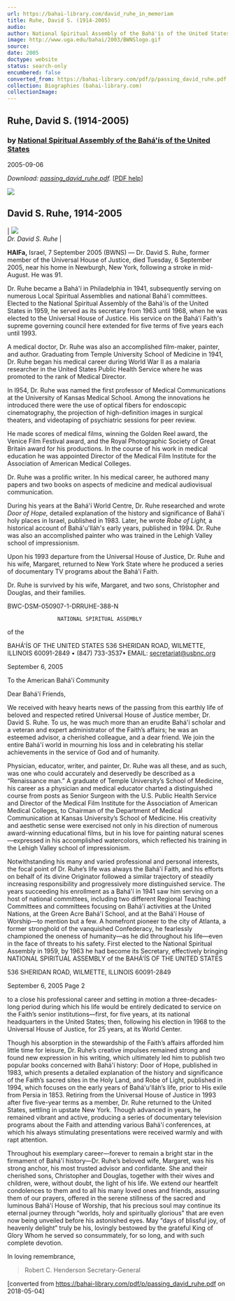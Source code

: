 ```yaml
---
url: https://bahai-library.com/david_ruhe_in_memoriam
title: Ruhe, David S. (1914-2005)
audio: 
author: National Spiritual Assembly of the Bahá'ís of the United States
image: http://www.uga.edu/bahai/2003/BWNSlogo.gif
source: 
date: 2005
doctype: website
status: search-only
encumbered: false
converted_from: https://bahai-library.com/pdf/p/passing_david_ruhe.pdf
collection: Biographies (bahai-library.com)
collectionImage: 
---
```



## Ruhe, David S. (1914-2005)

### by [National Spiritual Assembly of the Bahá'ís of the United States](https://bahai-library.com/author/National+Spiritual+Assembly+of+the+Bahá'ís+of+the+United+States)

2005-09-06


_Download: [passing\_david\_ruhe.pdf](https://bahai-library.com/pdf/p/passing_david_ruhe.pdf)._ \[[PDF help](https://bahai-library.com/pdf/)\]

  

  

![](http://www.uga.edu/bahai/2003/BWNSlogo.gif)

## David S. Ruhe, 1914-2005

| ![](https://bahai-library.com/images/b/bwns_7411_460_0_nc.jpg)  
_Dr. David S. Ruhe_ |

**HAIFa,** Israel, 7 September 2005 (BWNS) — Dr. David S. Ruhe, former member of the Universal House of Justice, died Tuesday, 6 September 2005, near his home in Newburgh, New York, following a stroke in mid-August. He was 91.

Dr. Ruhe became a Bahá'í in Philadelphia in 1941, subsequently serving on numerous Local Spiritual Assemblies and national Bahá'í committees. Elected to the National Spiritual Assembly of the Bahá'ís of the United States in 1959, he served as its secretary from 1963 until 1968, when he was elected to the Universal House of Justice. His service on the Bahá'í Faith's supreme governing council here extended for five terms of five years each until 1993.

A medical doctor, Dr. Ruhe was also an accomplished film-maker, painter, and author. Graduating from Temple University School of Medicine in 1941, Dr. Ruhe began his medical career during World War II as a malaria researcher in the United States Public Health Service where he was promoted to the rank of Medical Director.

In l954, Dr. Ruhe was named the first professor of Medical Communications at the University of Kansas Medical School. Among the innovations he introduced there were the use of optical fibers for endoscopic cinematography, the projection of high-definition images in surgical theaters, and videotaping of psychiatric sessions for peer review.

He made scores of medical films, winning the Golden Reel award, the Venice Film Festival award, and the Royal Photographic Society of Great Britain award for his productions. In the course of his work in medical education he was appointed Director of the Medical Film Institute for the Association of American Medical Colleges.

Dr. Ruhe was a prolific writer. In his medical career, he authored many papers and two books on aspects of medicine and medical audiovisual communication.

During his years at the Bahá'í World Centre, Dr. Ruhe researched and wrote _Door of Hope,_ detailed explanation of the history and significance of Bahá'í holy places in Israel, published in 1983. Later, he wrote _Robe of Light,_ a historical account of Bahá'u'lláh's early years, published in 1994. Dr. Ruhe was also an accomplished painter who was trained in the Lehigh Valley school of impressionism.

Upon his 1993 departure from the Universal House of Justice, Dr. Ruhe and his wife, Margaret, returned to New York State where he produced a series of documentary TV programs about the Bahá'í Faith.

Dr. Ruhe is survived by his wife, Margaret, and two sons, Christopher and Douglas, and their families.

BWC-DSM-050907-1-DRRUHE-388-N


                    NATIONAL SPIRITUAL ASSEMBLY

of the

BAHÁ'ÍS OF THE UNITED STATES
536 SHERIDAN ROAD, WILMETTE, ILLINOIS 60091-2849 • (847) 733-3537• EMAIL: secretariat@usbnc.org

September 6, 2005

To the American Bahá'í Community

Dear Bahá'í Friends,

We received with heavy hearts news of the passing from this earthly life of
beloved and respected retired Universal House of Justice member,
Dr. David S. Ruhe. To us, he was much more than an erudite Bahá'í scholar
and a veteran and expert administrator of the Faith’s affairs; he was an
esteemed advisor, a cherished colleague, and a dear friend. We join the
entire Bahá'í world in mourning his loss and in celebrating his stellar
achievements in the service of God and of humanity.

Physician, educator, writer, and painter, Dr. Ruhe was all these, and as
such, was one who could accurately and deservedly be described as a
“Renaissance man.” A graduate of Temple University’s School of Medicine,
his career as a physician and medical educator charted a distinguished
course from posts as Senior Surgeon with the U.S. Public Health Service
and Director of the Medical Film Institute for the Association of American
Medical Colleges, to Chairman of the Department of Medical
Communication at Kansas University’s School of Medicine. His creativity
and aesthetic sense were exercised not only in his direction of numerous
award-winning educational films, but in his love for painting natural
scenes—expressed in his accomplished watercolors, which reflected his
training in the Lehigh Valley school of impressionism.

Notwithstanding his many and varied professional and personal interests,
the focal point of Dr. Ruhe’s life was always the Bahá'í Faith, and his efforts
on behalf of its divine Originator followed a similar trajectory of steadily
increasing responsibility and progressively more distinguished service. The
years succeeding his enrollment as a Bahá'í in 1941 saw him serving on a
host of national committees, including two different Regional Teaching
Committees and committees focusing on Bahá'í activities at the United
Nations, at the Green Acre Bahá'í School, and at the Bahá'í House of
Worship—to mention but a few. A homefront pioneer to the city of Atlanta,
a former stronghold of the vanquished Confederacy, he fearlessly
championed the oneness of humanity—as he did throughout his life—even
in the face of threats to his safety. First elected to the National Spiritual
Assembly in 1959, by 1963 he had become its Secretary, effectively bringing
NATIONAL SPIRITUAL ASSEMBLY                of the   BAHÁ'ÍS OF THE UNITED STATES

536 SHERIDAN ROAD, WILMETTE, ILLINOIS 60091-2849

September 6, 2005                                                           Page 2

to a close his professional career and setting in motion a three-decades-long
period during which his life would be entirely dedicated to service on the
Faith’s senior institutions—first, for five years, at its national headquarters
in the United States; then, following his election in 1968 to the Universal
House of Justice, for 25 years, at its World Center.

Though his absorption in the stewardship of the Faith’s affairs afforded
him little time for leisure, Dr. Ruhe’s creative impulses remained strong
and found new expression in his writing, which ultimately led him to
publish two popular books concerned with Bahá'í history: Door of Hope,
published in 1983, which presents a detailed explanation of the history and
significance of the Faith’s sacred sites in the Holy Land, and Robe of Light,
published in 1994, which focuses on the early years of Bahá'u'lláh’s life,
prior to His exile from Persia in 1853. Retiring from the Universal House of
Justice in 1993 after five five-year terms as a member, Dr. Ruhe returned to
the United States, settling in upstate New York. Though advanced in years,
he remained vibrant and active, producing a series of documentary
television programs about the Faith and attending various Bahá'í
conferences, at which his always stimulating presentations were received
warmly and with rapt attention.

Throughout his exemplary career—forever to remain a bright star in the
firmament of Bahá'í history—Dr. Ruhe’s beloved wife, Margaret, was his
strong anchor, his most trusted advisor and confidante. She and their
cherished sons, Christopher and Douglas, together with their wives and
children, were, without doubt, the light of his life. We extend our heartfelt
condolences to them and to all his many loved ones and friends, assuring
them of our prayers, offered in the serene stillness of the sacred and
luminous Bahá'í House of Worship, that his precious soul may continue its
eternal journey through “worlds, holy and spiritually glorious” that are even
now being unveiled before his astonished eyes. May “days of blissful joy, of
heavenly delight” truly be his, lovingly bestowed by the grateful King of
Glory Whom he served so consummately, for so long, and with such
complete devotion.

In loving remembrance,

> Robert C. Henderson
> Secretary-General


[converted from https://bahai-library.com/pdf/p/passing_david_ruhe.pdf on 2018-05-04]


